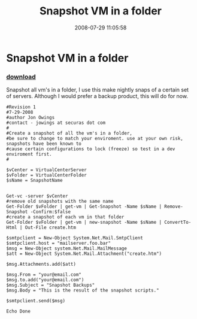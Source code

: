 ﻿---
pid:            487
parent:         0
children:       
poster:         jowings
title:          Snapshot VM in a folder
date:           2008-07-29 11:05:58
description:    Snapshot all vm's in a folder, I use this make nightly snaps of a certain set of servers. Although I would prefer a backup product, this will do for now.
format:         posh
---

# Snapshot VM in a folder

### [download](487.ps1)  

Snapshot all vm's in a folder, I use this make nightly snaps of a certain set of servers. Although I would prefer a backup product, this will do for now.

```posh
#Revision 1 
#7-29-2008
#author Jon Owings
#contact - jowings at securas dot com
#
#Create a snapshot of all the vm's in a folder, 
#be sure to change to match your enviroment. use at your own risk, snapshots have been known to 
#cause certain configurations to lock (freeze) so test in a dev enviroment first.
#

$vCenter = VirtualCenterServer
$vFolder = VirtualCenterFolder
$sName = SnapshotName


Get-vc -server $vCenter
#remove old snapshots with the same name
Get-Folder $vFolder | get-vm | Get-Snapshot -Name $sName | Remove-Snapshot -Confirm:$false
#create a snapshot of each vm in that folder
Get-Folder $vFolder | get-vm | new-snapshot -Name $sName | ConvertTo-Html | Out-File create.htm

$smtpclient = New-Object System.Net.Mail.SmtpClient
$smtpclient.host = "mailserver.foo.bar"
$msg = New-Object system.Net.Mail.MailMessage
$att = New-Object System.Net.Mail.Attachment("create.htm")

$msg.Attachments.add($att)

$msg.From = "your@email.com"
$msg.to.add("your@email.com")
$msg.Subject = "Snapshot Backups"
$msg.Body = "This is the result of the snapshot scripts."

$smtpclient.send($msg)

Echo Done








```
